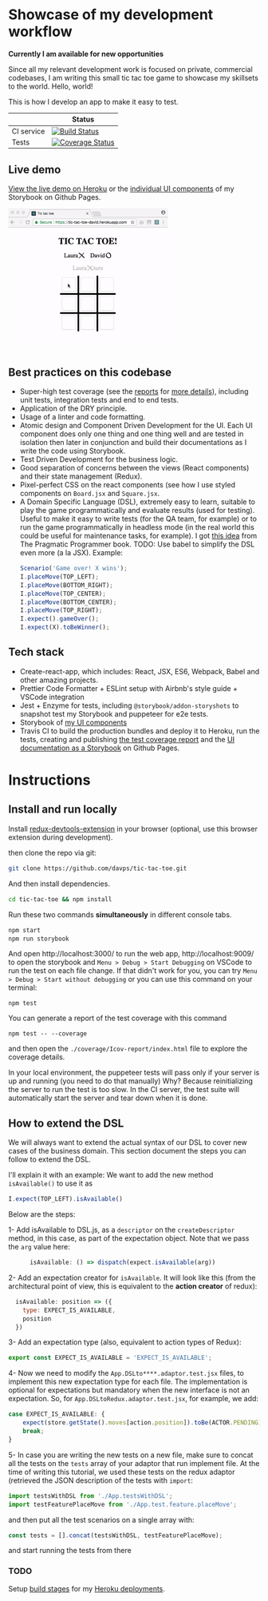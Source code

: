 # Showcase of my development workflow

**Currently I am available for new opportunities**

Since all my relevant development work is focused on private, commercial codebases, I am writing this small tic tac toe game to showcase my skillsets to the world. Hello, world!

This is how I develop an app to make it easy to test.


|            | Status                                                                                                                                                         |
| ---------- | -------------------------------------------------------------------------------------------------------------------------------------------------------------- |
| CI service | [![Build Status](https://travis-ci.org/davps/tic-tac-toe.png?branch=master)](https://travis-ci.org/davps/tic-tac-toe)                                          |
| Tests      | [![Coverage Status](https://coveralls.io/repos/github/davps/tic-tac-toe/badge.png?branch=master)](https://coveralls.io/github/davps/tic-tac-toe?branch=master) |

## Live demo

[View the live demo on Heroku](https://tic-tac-toe-david.herokuapp.com/) or the [individual UI components](https://davps.github.io/tic-tac-toe) of my Storybook on Github Pages.

![Demo Animation](./docs/demo.gif?raw=true)

## Best practices on this codebase

- Super-high test coverage (see the [reports](https://coveralls.io/github/davps/tic-tac-toe) for [more details](https://coveralls.io/builds/17849470/source?filename=src/reducers/Logic.js)), including unit tests, integration tests and end to end tests.
- Application of the DRY principle.
- Usage of a linter and code formatting.
- Atomic design and Component Driven Development for the UI. Each UI component does only one thing and one thing well and are tested in isolation then later in conjunction and build their documentations as I write the code using Storybook.
- Test Driven Development for the business logic.
- Good separation of concerns between the views (React components) and their state management (Redux).
- Pixel-perfect CSS on the react components (see how I use styled components on `Board.jsx` and `Square.jsx`.
- A Domain Specific Language (DSL), extremely easy to learn, suitable to play the game programmatically and evaluate results (used for testing). Useful to make it easy to write tests (for the QA team, for example) or to run the game programmatically in headless mode (in the real world this could be useful for maintenance tasks, for example). I got [this idea](https://www.artima.com/intv/domain.html) from The Pragmatic Programmer book. TODO: Use babel to simplify the DSL even more (a la JSX). Example:
    ```javascript
    Scenario('Game over! X wins');
    I.placeMove(TOP_LEFT);
    I.placeMove(BOTTOM_RIGHT);
    I.placeMove(TOP_CENTER);
    I.placeMove(BOTTOM_CENTER);
    I.placeMove(TOP_RIGHT);
    I.expect().gameOver();
    I.expect(X).toBeWinner();
    ```


## Tech stack

- Create-react-app, which includes: React, JSX, ES6, Webpack, Babel and other amazing projects.
- Prettier Code Formatter + ESLint setup with Airbnb's style guide + VSCode integration
- Jest + Enzyme for tests, including `@storybook/addon-storyshots` to snapshot test my Storybook and puppeteer for e2e tests.
- Storybook of [my UI components](https://davps.github.io/tic-tac-toe)
- Travis CI to build the production bundles and deploy it to Heroku, run the tests, creating and publishing [the test coverage report](https://coveralls.io/github/davps/tic-tac-toe) and the [UI documentation as a Storybook](https://davps.github.io/tic-tac-toe) on Github Pages.


# Instructions

## Install and run locally

Install [redux-devtools-extension](https://github.com/zalmoxisus/redux-devtools-extension#installation) in your browser (optional, use this browser extension during development).

then clone the repo via git:

```bash
git clone https://github.com/davps/tic-tac-toe.git
```

And then install dependencies.

```bash
cd tic-tac-toe && npm install
```

Run these two commands **simultaneously** in different console tabs.

```bash
npm start
npm run storybook
```

And open http://localhost:3000/ to run the web app, http://localhost:9009/ to open the storybook and `Menu > Debug > Start Debugging` on VSCode to run the test on each file change. If that didn't work for you, you can try `Menu > Debug > Start without debugging` or you can use this command on your terminal:
```
npm test
```

You can generate a report of the test coverage with this command
```
npm test -- --coverage
```
and then open the  `./coverage/Icov-report/index.html` file to explore the coverage details.

In your local environment, the puppeteer tests will pass only if your server is up and running (you need to do that manually) Why? Because reinitializing the server to run the test is too slow. In the CI server, the test suite will automatically start the server and tear down when it is done.

## How to extend the DSL

We will always want to extend the actual syntax of our DSL to cover new cases of the business domain. This section document the steps you can follow to extend the DSL.

I'll explain it with an example: We want to add the new method `isAvailable()` to use it as 
```javascript
I.expect(TOP_LEFT).isAvailable()
```
Below are the steps:

1- Add isAvailable to DSL.js, as a `descriptor` on the `createDescriptor` method, in this case, as part of the expectation object. Note that we pass the `arg` value here:
```javascript
      isAvailable: () => dispatch(expect.isAvailable(arg))
```

2- Add an expectation creator for `isAvailable`. It will look like this (from the architectural point of view, this is equivalent to the **action creator** of redux):
```javascript
  isAvailable: position => ({
    type: EXPECT_IS_AVAILABLE,
    position
  })
```

3- Add an expectation type (also, equivalent to action types of Redux):
```javascript
export const EXPECT_IS_AVAILABLE = 'EXPECT_IS_AVAILABLE';
```

4- Now we need to modify the `App.DSLto****.adaptor.test.jsx` files, to implement this new
expectation type for each file. The implementation is optional for expectations but mandatory
when the new interface is not an expectation.
So, for `App.DSLtoRedux.adaptor.test.jsx`, for example, we add:
```javascript
case EXPECT_IS_AVAILABLE: {
    expect(store.getState().moves[action.position]).toBe(ACTOR.PENDING);
    break;
}
```

5- In case you are writing the new tests on a new file, make sure to concat all the tests
on the `tests` array of your adaptor that run implement file. 
At the time of writing this tutorial, we used these tests on the redux adaptor (retrieved the JSON description of the tests with `import`:
```javascript
import testsWithDSL from './App.testsWithDSL';
import testFeaturePlaceMove from './App.test.feature.placeMove';
```

and then put all the test scenarios on a single array with:
```javascript
const tests = [].concat(testsWithDSL, testFeaturePlaceMove);
```
and start running the tests from there

### TODO

Setup [build stages](https://docs.travis-ci.com/user/build-stages/) for my [Heroku deployments](https://docs.travis-ci.com/user/build-stages/deploy-heroku/).
